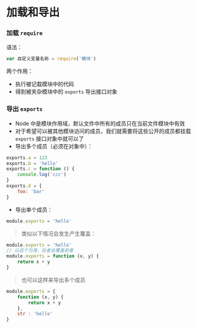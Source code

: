 # 加载和导出

### 加载 `require`

语法：

```javascript
var 自定义变量名称 = require('模块')
```

两个作用：
+ 执行被记载模块中的代码
+ 得到被夹杂模块中的 `exports` 导出接口对象




### 导出 `exports`

+ Node 中是模块作用域，默认文件中所有的成员只在当前文件模块中有效
+ 对于希望可以被其他模块访问的成员，我们就需要将这些公开的成员都挂载 `exports` 接口对象中就可以了
+ 导出多个成员（必须在对象中）：

```javascript
exports.a = 123
exports.b = 'hello'
exports.c = function () {
	console.log('ccc')
}
exports.d = {
	foo: 'bar'
}
```
+ 导出单个成员：

```javascript
module.exports = 'hello'
```

> 类似以下情况会发生产生覆盖：
```javascript
module.exports = 'hello'
// 以这个为准，后者会覆盖前者
module.exports = function (x, y) {
	return x + y
}
```
> 也可以这样来导出多个成员
```javascript
module.exports = {
	function (x, y) {
		return x + y
	},
	str : 'hello'
}
```
